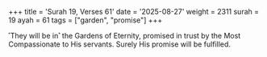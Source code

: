 +++
title = 'Surah 19, Verses 61'
date = '2025-08-27'
weight = 2311
surah = 19
ayah = 61
tags = ["garden", "promise"]
+++

˹They will be in˺ the Gardens of Eternity, promised in trust by the Most Compassionate to His servants. Surely His promise will be fulfilled.